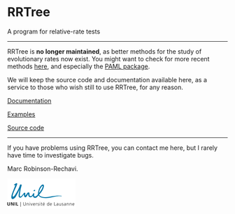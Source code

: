 # RRTree
A program for relative-rate tests
<hr>
RRTree is <strong>no longer maintained</strong>, as better methods for the study of evolutionary rates now exist. You might want to check for more recent methods <a href="https://evolution.genetics.washington.edu/phylip/software.html#Stratigraphy">here</a>, and especially the <a href="http://abacus.gene.ucl.ac.uk/software/paml.html">PAML package</a>.

We will keep the source code and documentation available here, as a service to those who wish still to use RRTree, for any reason.

[Documentation](RRT_doc.txt)

[Examples](RRTree_examples.zip)

[Source code](RRTree.c)

<hr>
If you have problems using RRTree, you can contact me here, but I rarely have time to investigate bugs.

Marc Robinson-Rechavi.

![](unilLogo.png)
